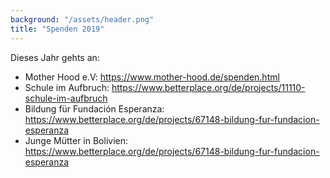 ```yaml
---
background: "/assets/header.png"
title: "Spenden 2019"
---
```

Dieses Jahr gehts an:

* Mother Hood e.V: <https://www.mother-hood.de/spenden.html>
* Schule im Aufbruch: <https://www.betterplace.org/de/projects/11110-schule-im-aufbruch>
* Bildung für Fundación Esperanza: <https://www.betterplace.org/de/projects/67148-bildung-fur-fundacion-esperanza>
* Junge Mütter in Bolivien: https://www.betterplace.org/de/projects/67148-bildung-fur-fundacion-esperanza

